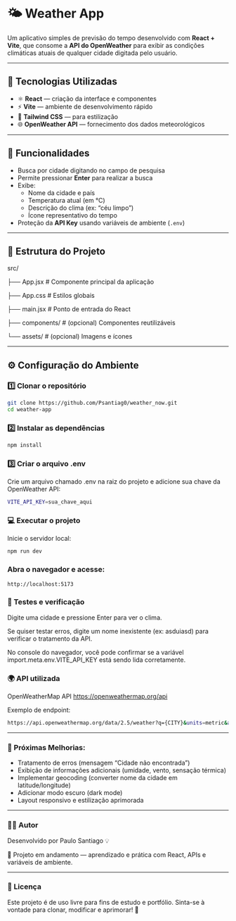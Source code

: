 # 🌤️ Weather App

Um aplicativo simples de previsão do tempo desenvolvido com **React + Vite**, que consome a **API do OpenWeather** para exibir as condições climáticas atuais de qualquer cidade digitada pelo usuário.

---

## 🚀 Tecnologias Utilizadas

- ⚛️ **React** — criação da interface e componentes  
- ⚡ **Vite** — ambiente de desenvolvimento rápido  
- 🎨 **Tailwind CSS** — para estilização  
- 🌐 **OpenWeather API** — fornecimento dos dados meteorológicos  

---

## 🧩 Funcionalidades

- Busca por cidade digitando no campo de pesquisa  
- Permite pressionar **Enter** para realizar a busca  
- Exibe:
  - Nome da cidade e país  
  - Temperatura atual (em °C)  
  - Descrição do clima (ex: “céu limpo”)  
  - Ícone representativo do tempo  
- Proteção da **API Key** usando variáveis de ambiente (`.env`)

---

## 🧱 Estrutura do Projeto

src/

  ├── App.jsx # Componente principal da aplicação

  ├── App.css # Estilos globais

  ├── main.jsx # Ponto de entrada do React

  ├── components/ # (opcional) Componentes reutilizáveis

  └── assets/ # (opcional) Imagens e ícones

---

## ⚙️ Configuração do Ambiente

### 1️⃣ Clonar o repositório

```bash
git clone https://github.com/Psantiag0/weather_now.git
cd weather-app
```

### 2️⃣ Instalar as dependências

```bash
npm install
```

### 3️⃣ Criar o arquivo .env

Crie um arquivo chamado .env na raiz do projeto e adicione sua chave da OpenWeather API:

```bash
VITE_API_KEY=sua_chave_aqui
```

### 💻 Executar o projeto

Inicie o servidor local:

```bash
npm run dev
```

### Abra o navegador e acesse:

```bash
http://localhost:5173
```

### 🧪 Testes e verificação

Digite uma cidade e pressione Enter para ver o clima.

Se quiser testar erros, digite um nome inexistente (ex: asduiasd) para verificar o tratamento da API.

No console do navegador, você pode confirmar se a variável import.meta.env.VITE_API_KEY está sendo lida corretamente.

### 🌍 API utilizada

OpenWeatherMap API
https://openweathermap.org/api

Exemplo de endpoint:

```bash
https://api.openweathermap.org/data/2.5/weather?q={CITY}&units=metric&appid={API_KEY}&lang=pt_br
```

---

### 🧰 Próximas Melhorias:

- Tratamento de erros (mensagem “Cidade não encontrada”)
- Exibição de informações adicionais (umidade, vento, sensação térmica)
- Implementar geocoding (converter nome da cidade em latitude/longitude)
- Adicionar modo escuro (dark mode)
- Layout responsivo e estilização aprimorada

---

### 🧑‍💻 Autor

Desenvolvido por Paulo Santiago 💡

📅 Projeto em andamento — aprendizado e prática com React, APIs e variáveis de ambiente.

---

### 📜 Licença

Este projeto é de uso livre para fins de estudo e portfólio.
Sinta-se à vontade para clonar, modificar e aprimorar! 🌱
